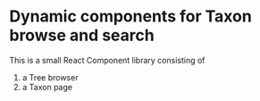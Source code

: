 # Dynamic components for Taxon browse and search

This is a small React Component library consisting of

1. a Tree browser
2. a Taxon page



